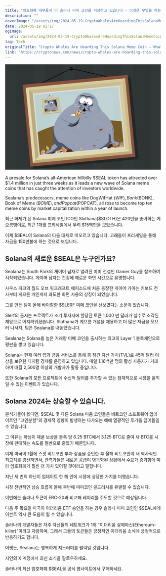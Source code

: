 ```yaml
---
title: "암호화폐 대부들이 이 솔라나 미미 코인을 저장하고 있습니다 - 이것은 무엇을 하는 걸까요"
description: ""
coverImage: "/assets/img/2024-05-19-CryptoWhalesAreHoardingThisSolanaMemeCoinWhatDoesitDo_thumbnail.png"
date: 2024-05-19 01:17
ogImage: 
  url: /assets/img/2024-05-19-CryptoWhalesAreHoardingThisSolanaMemeCoinWhatDoesitDo_thumbnail.png
tag: Tech
originalTitle: "Crypto Whales Are Hoarding This Solana Meme Coin – What Does it Do?"
link: "https://cryptonews.com/news/crypto-whales-are-hoarding-this-solana-meme-coin-what-does-it-do.htm"
---
```




![Crypto Whales Are Hoarding This Solana Meme Coin – What Does it Do?](/assets/img/2024-05-19-CryptoWhalesAreHoardingThisSolanaMemeCoinWhatDoesitDo_thumbnail.png)

A presale for Solana’s all-American hillbilly $SEAL token has attracted over $1.4 million in just three weeks as it leads a new wave of Solana meme coins that has caught the attention of investors worldwide.

Sealana’s predecessors, meme coins like DogWifHat ($WIF), Bonk ($BONK), Book of Meme ($BOME), and Popcat ($POPCAT), all rose to become top ten meme coins by market capitalization within a year of launch.


<div class="content-ad"></div>

최근 화제가 된 Solana 미메 코인 ICO인 Slothana($SLOTH)은 420번을 좋아하는 게으름뱅이로, 최근 1개월 프리세일에서 무려 $15백만을 모았습니다.

이제 $SEAL이 Solana의 다음 대세로 떠오르고 있습니다. 고래들이 프리세일을 통해 자금을 150만불에 하는 것으로 보입니다.

## Solana의 새로운 $SEAL은 누구인가요?

Sealana는 South Park의 게이머 남자로 알려진 미미 전설인 Gamer Guy를 참조하여 시작되었습니다. 게이머 남자는 건강에 해로운 화면 시간으로 유명합니다.

<div class="content-ad"></div>

사우스 파크의 월드 오브 워크래프트 에피소드에 처음 등장한 게이머 가이는 키보드 전사부터 게으른 개인까지 과도한 화면 사용의 상징이 되었습니다.

그를 만든 팀이 올해 바이럴한 $SLERF 미메 코인을 선보였다는 소문이 있습니다.

Slerf의 출시는 프로젝트가 조기 투자자에 할당된 토큰 1,000 만 달러가 실수로 소각된 재앙으로 어지러워졌습니다. Slothana가 게으름 개념을 채용하고 더 많은 자금을 모으러 나서자, 팀은 Sealana를 내놓았습니다.

Sealana는 Solana를 높은 거래량 미메 코인을 출시하는 최고의 Layer 1 블록체인으로 평판을 쌓고 있습니다.

<div class="content-ad"></div>

Solana는 현재 여러 앱과 금융 서비스를 통해 총 잠긴 자산 가치(TVL)로 45억 달러 이상을 보유한 디지턈 경제를 운영하고 있습니다. 매일 1.16백만 명의 활성 사용자가 거래하며 매월 2,500명 이상의 개발자가 활동 중입니다.

또한 Solana의 모든 프로젝트에 수십억 달러를 추가할 수 있는 잠재적으로 시장을 움직일 수 있는 이벤트가 있습니다.

## Solana 2024는 상승할 수 있습니다.

분석가들이 옳다면, $SEAL 및 다른 Solana 미움 코인들은 비트코인 소프트웨어 업데이트인 "코인분할"의 경제적 영향이 발생하는 다가오는 해에 열광적인 투기를 끌어들일 수 있습니다.

<div class="content-ad"></div>

그 이유는 하닝이 채굴 보상을 블록 당 6.25 BTC에서 3.125 BTC로 줄여 새 BTC를 시장에 판매하는 속도를 절반으로 줄였기 때문입니다.

이제 미국이 1월에 스팟 비트코인 투자 상품을 승인한 후 올해 비트코인이 새 역사적인 최고치를 경신하면서, 관측가들은 새로운 공급이 병목화된 상황에서 수요가 증가함에 따라 암호화폐가 훨씬 더 가치 있어질 것이라고 말합니다.

지난 세 번의 하닌이 업데이트 한 해 안에 시장에 상당한 가치를 더했습니다.

시장 전반적인 상승 흐름이 올해 후반에 미미코인 골드러시를 유발할 수 있습니다.

<div class="content-ad"></div>

이번에는 솔라나 토큰이 ERC-20과 비교해 레이리를 주도할 것으로 예상됩니다.

다음 주 목요일 미국이 이더리움 ETF 승인을 하는 경우 솔라나 미미 코인인 $SEAL에게 이븐트 역시 큰 도움이 될 수 있습니다.

솔라나의 개발자들은 자주 자신들의 네트워크가 1위 "이더리움 살해마신(Ethereum-killer)"이라고 자랑하며, 그래서 그들의 토큰들은 긍정적인 이더리움 소식에 긍정적으로 반응하기도 합니다.

어쨋든, Sealana는 행복하게 지느러미를 펄럭일 것입니다.

<div class="content-ad"></div>

지인의 X 계정에서 최신 소식을 팔로우하세요.

솔라나의 최신 암호화폐 $SEAL을 공식 웹사이트에서 구매하세요.